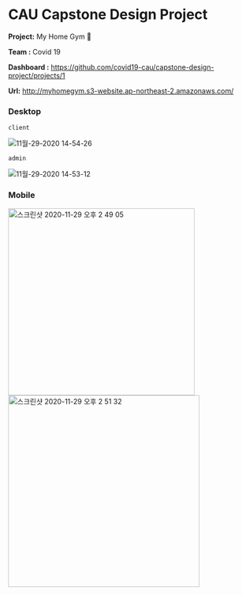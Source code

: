 # CAU Capstone Design Project

**Project:** My Home Gym 🏃

**Team :** Covid 19

**Dashboard :** https://github.com/covid19-cau/capstone-design-project/projects/1

**Url:** http://myhomegym.s3-website.ap-northeast-2.amazonaws.com/

### Desktop

`client`

![11월-29-2020 14-54-26](https://user-images.githubusercontent.com/26598542/100534494-d6f4b300-3252-11eb-83c6-cb79433e7571.gif)

`admin`

![11월-29-2020 14-53-12](https://user-images.githubusercontent.com/26598542/100534489-bd536b80-3252-11eb-8b6f-82889ed21e96.gif)

### Mobile

<img width="378" alt="스크린샷 2020-11-29 오후 2 49 05" src="https://user-images.githubusercontent.com/26598542/100534493-d0663b80-3252-11eb-9de8-ab7fd3c50acd.png">

<img width="388" alt="스크린샷 2020-11-29 오후 2 51 32" src="https://user-images.githubusercontent.com/26598542/100534492-cd6b4b00-3252-11eb-83cb-fd232f4b084b.png">
